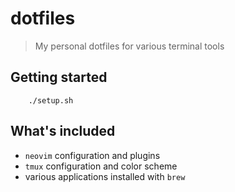 # dotfiles
> My personal dotfiles for various terminal tools

## Getting started

		./setup.sh

## What's included

- `neovim` configuration and plugins
- `tmux` configuration and color scheme
- various applications installed with `brew`


